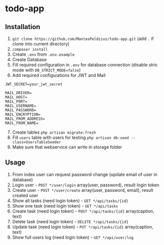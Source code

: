 # todo-app

## Installation

1. `git clone https://github.com/MantasPeldzius/todo-app.git` (add `.` if clone into current directory)
2. `composer install`
3. Create `.env` from `.env.example`
4. Create Database
5. Fill required configuration in `.env` for database connection (disable stric mode with `DB_STRICT_MODE=false`)
6. Add required configurations for JWT and Mail
```
JWT_SECRET=your_jwt_secret

MAIL_DRIVER=
MAIL_HOST=
MAIL_PORT=
MAIL_USERNAME=
MAIL_PASSWORD=
MAIL_ENCRYPTION=
MAIL_FROM_ADDRESS=
MAIL_FROM_NAME=
```
7. Create tables `php artisan migrate:fresh`
8. Fill `users` table with users for testing `php artisan db:seed --class=UsersTableSeeder`
9. Make sure that webservice can write in storage folder

## Usage

1. From index user can request password change (update email of user in database)
2. Login user - `POST */user/login` array(user, password), result login token
3. Create user - `POST */user/create` array(user, password, email), result created user
4. Show all tasks (need login token) - `GET */api/tasks/{id}` 
5. Show one task (need login token) - `GET */api/tasks`
6. Create task (need login token) - `POST */api/tasks/{id}` array(caption, text)
7. Delete task (need login token) - `DELETE */api/tasks/{id}`
8. Update task (need login token) - `PUT */api/tasks/{id}` array(caption, text)
9. Show full users log (need login token) - `GET */api/user/log`

